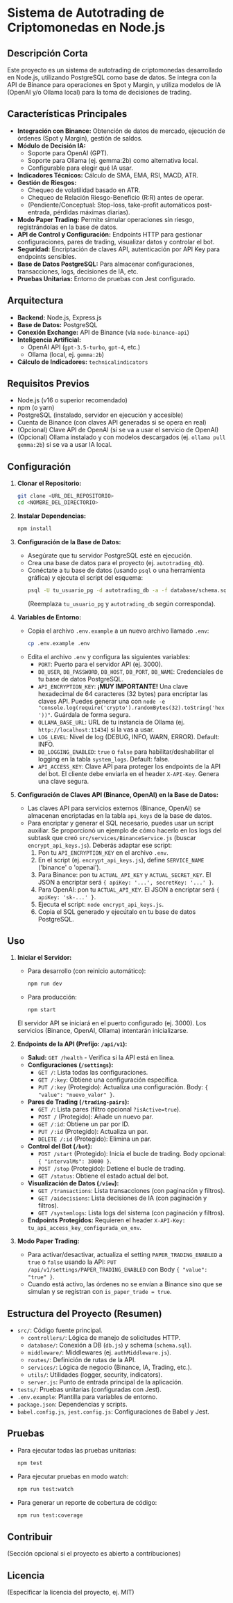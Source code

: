 # Sistema de Autotrading de Criptomonedas en Node.js

## Descripción Corta

Este proyecto es un sistema de autotrading de criptomonedas desarrollado en Node.js, utilizando PostgreSQL como base de datos. Se integra con la API de Binance para operaciones en Spot y Margin, y utiliza modelos de IA (OpenAI y/o Ollama local) para la toma de decisiones de trading.

## Características Principales

- **Integración con Binance:** Obtención de datos de mercado, ejecución de órdenes (Spot y Margin), gestión de saldos.
- **Módulo de Decisión IA:**
    - Soporte para OpenAI (GPT).
    - Soporte para Ollama (ej. gemma:2b) como alternativa local.
    - Configurable para elegir qué IA usar.
- **Indicadores Técnicos:** Cálculo de SMA, EMA, RSI, MACD, ATR.
- **Gestión de Riesgos:**
    - Chequeo de volatilidad basado en ATR.
    - Chequeo de Relación Riesgo-Beneficio (R:R) antes de operar.
    - (Pendiente/Conceptual: Stop-loss, take-profit automáticos post-entrada, pérdidas máximas diarias).
- **Modo Paper Trading:** Permite simular operaciones sin riesgo, registrándolas en la base de datos.
- **API de Control y Configuración:** Endpoints HTTP para gestionar configuraciones, pares de trading, visualizar datos y controlar el bot.
- **Seguridad:** Encriptación de claves API, autenticación por API Key para endpoints sensibles.
- **Base de Datos PostgreSQL:** Para almacenar configuraciones, transacciones, logs, decisiones de IA, etc.
- **Pruebas Unitarias:** Entorno de pruebas con Jest configurado.

## Arquitectura

- **Backend:** Node.js, Express.js
- **Base de Datos:** PostgreSQL
- **Conexión Exchange:** API de Binance (via `node-binance-api`)
- **Inteligencia Artificial:**
    - OpenAI API (`gpt-3.5-turbo`, `gpt-4`, etc.)
    - Ollama (local, ej. `gemma:2b`)
- **Cálculo de Indicadores:** `technicalindicators`

## Requisitos Previos

- Node.js (v16 o superior recomendado)
- npm (o yarn)
- PostgreSQL (instalado, servidor en ejecución y accesible)
- Cuenta de Binance (con claves API generadas si se opera en real)
- (Opcional) Clave API de OpenAI (si se va a usar el servicio de OpenAI)
- (Opcional) Ollama instalado y con modelos descargados (ej. `ollama pull gemma:2b`) si se va a usar IA local.

## Configuración

1.  **Clonar el Repositorio:**
    ```bash
    git clone <URL_DEL_REPOSITORIO>
    cd <NOMBRE_DEL_DIRECTORIO>
    ```

2.  **Instalar Dependencias:**
    ```bash
    npm install
    ```

3.  **Configuración de la Base de Datos:**
    -   Asegúrate que tu servidor PostgreSQL esté en ejecución.
    -   Crea una base de datos para el proyecto (ej. `autotrading_db`).
    -   Conéctate a tu base de datos (usando `psql` o una herramienta gráfica) y ejecuta el script del esquema:
        ```bash
        psql -U tu_usuario_pg -d autotrading_db -a -f database/schema.sql
        ```
        (Reemplaza `tu_usuario_pg` y `autotrading_db` según corresponda).

4.  **Variables de Entorno:**
    -   Copia el archivo `.env.example` a un nuevo archivo llamado `.env`:
        ```bash
        cp .env.example .env
        ```
    -   Edita el archivo `.env` y configura las siguientes variables:
        -   `PORT`: Puerto para el servidor API (ej. 3000).
        -   `DB_USER`, `DB_PASSWORD`, `DB_HOST`, `DB_PORT`, `DB_NAME`: Credenciales de tu base de datos PostgreSQL.
        -   `API_ENCRYPTION_KEY`: **¡MUY IMPORTANTE!** Una clave hexadecimal de 64 caracteres (32 bytes) para encriptar las claves API. Puedes generar una con `node -e "console.log(require('crypto').randomBytes(32).toString('hex'))"`. Guárdala de forma segura.
        -   `OLLAMA_BASE_URL`: URL de tu instancia de Ollama (ej. `http://localhost:11434`) si la vas a usar.
        -   `LOG_LEVEL`: Nivel de log (DEBUG, INFO, WARN, ERROR). Default: INFO.
        -   `DB_LOGGING_ENABLED`: `true` o `false` para habilitar/deshabilitar el logging en la tabla `system_logs`. Default: false.
        -   `API_ACCESS_KEY`: Clave API para proteger los endpoints de la API del bot. El cliente debe enviarla en el header `X-API-Key`. Genera una clave segura.

5.  **Configuración de Claves API (Binance, OpenAI) en la Base de Datos:**
    -   Las claves API para servicios externos (Binance, OpenAI) se almacenan encriptadas en la tabla `api_keys` de la base de datos.
    -   Para encriptar y generar el SQL necesario, puedes usar un script auxiliar. Se proporcionó un ejemplo de cómo hacerlo en los logs del subtask que creó `src/services/BinanceService.js` (buscar `encrypt_api_keys.js`). Deberás adaptar ese script:
        1.  Pon tu `API_ENCRYPTION_KEY` en el archivo `.env`.
        2.  En el script (ej. `encrypt_api_keys.js`), define `SERVICE_NAME` ('binance' o 'openai').
        3.  Para Binance: pon tu `ACTUAL_API_KEY` y `ACTUAL_SECRET_KEY`. El JSON a encriptar será `{ apiKey: '...', secretKey: '...' }`.
        4.  Para OpenAI: pon tu `ACTUAL_API_KEY`. El JSON a encriptar será `{ apiKey: 'sk-...' }`.
        5.  Ejecuta el script: `node encrypt_api_keys.js`.
        6.  Copia el SQL generado y ejecútalo en tu base de datos PostgreSQL.

## Uso

1.  **Iniciar el Servidor:**
    -   Para desarrollo (con reinicio automático):
        ```bash
        npm run dev
        ```
    -   Para producción:
        ```bash
        npm start
        ```
    El servidor API se iniciará en el puerto configurado (ej. 3000). Los servicios (Binance, OpenAI, Ollama) intentarán inicializarse.

2.  **Endpoints de la API (Prefijo: `/api/v1`):**
    -   **Salud:** `GET /health` - Verifica si la API está en línea.
    -   **Configuraciones (`/settings`):**
        -   `GET /`: Lista todas las configuraciones.
        -   `GET /:key`: Obtiene una configuración específica.
        -   `PUT /:key` (Protegido): Actualiza una configuración. Body: `{ "value": "nuevo_valor" }`.
    -   **Pares de Trading (`/trading-pairs`):**
        -   `GET /`: Lista pares (filtro opcional `?isActive=true`).
        -   `POST /` (Protegido): Añade un nuevo par.
        -   `GET /:id`: Obtiene un par por ID.
        -   `PUT /:id` (Protegido): Actualiza un par.
        -   `DELETE /:id` (Protegido): Elimina un par.
    -   **Control del Bot (`/bot`):**
        -   `POST /start` (Protegido): Inicia el bucle de trading. Body opcional: `{ "intervalMs": 30000 }`.
        -   `POST /stop` (Protegido): Detiene el bucle de trading.
        -   `GET /status`: Obtiene el estado actual del bot.
    -   **Visualización de Datos (`/view`):**
        -   `GET /transactions`: Lista transacciones (con paginación y filtros).
        -   `GET /aidecisions`: Lista decisiones de IA (con paginación y filtros).
        -   `GET /systemlogs`: Lista logs del sistema (con paginación y filtros).
    -   **Endpoints Protegidos:** Requieren el header `X-API-Key: tu_api_access_key_configurada_en_env`.

3.  **Modo Paper Trading:**
    -   Para activar/desactivar, actualiza el setting `PAPER_TRADING_ENABLED` a `true` o `false` usando la API:
        `PUT /api/v1/settings/PAPER_TRADING_ENABLED` con Body `{ "value": "true" }`.
    -   Cuando está activo, las órdenes no se envían a Binance sino que se simulan y se registran con `is_paper_trade = true`.

## Estructura del Proyecto (Resumen)

-   `src/`: Código fuente principal.
    -   `controllers/`: Lógica de manejo de solicitudes HTTP.
    -   `database/`: Conexión a DB (`db.js`) y schema (`schema.sql`).
    -   `middleware/`: Middlewares (ej. `authMiddleware.js`).
    -   `routes/`: Definición de rutas de la API.
    -   `services/`: Lógica de negocio (Binance, IA, Trading, etc.).
    -   `utils/`: Utilidades (logger, security, indicators).
    -   `server.js`: Punto de entrada principal de la aplicación.
-   `tests/`: Pruebas unitarias (configuradas con Jest).
-   `.env.example`: Plantilla para variables de entorno.
-   `package.json`: Dependencias y scripts.
-   `babel.config.js`, `jest.config.js`: Configuraciones de Babel y Jest.

## Pruebas

-   Para ejecutar todas las pruebas unitarias:
    ```bash
    npm test
    ```
-   Para ejecutar pruebas en modo watch:
    ```bash
    npm run test:watch
    ```
-   Para generar un reporte de cobertura de código:
    ```bash
    npm run test:coverage
    ```

## Contribuir

(Sección opcional si el proyecto es abierto a contribuciones)

## Licencia

(Especificar la licencia del proyecto, ej. MIT)
